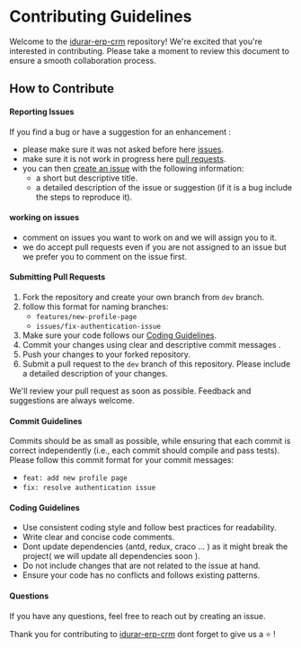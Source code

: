 # Contributing Guidelines

Welcome to the [idurar-erp-crm](<[idurar-erp-crm](https://github.com/idurar/idurar-erp-crm)>) repository! We're excited that you're interested in contributing. Please take a moment to review this document to ensure a smooth collaboration process.

## How to Contribute

#### Reporting Issues

If you find a bug or have a suggestion for an enhancement :

- please make sure it was not asked before here [issues](https://github.com/idurar/idurar-erp-crm/issues).
- make sure it is not work in progress here [pull requests](https://github.com/idurar/idurar-erp-crm/pulls).
- you can then [create an issue](https://github.com/idurar/idurar-erp-crm/issues/new/choose) with the following information:
  - a short but descriptive title.
  - a detailed description of the issue or suggestion (if it is a bug include the steps to reproduce it).

#### working on issues

- comment on issues you want to work on and we will assign you to it.
- we do accept pull requests even if you are not assigned to an issue but we prefer you to comment on the issue first.

#### Submitting Pull Requests

1. Fork the repository and create your own branch from `dev` branch.
2. follow this format for naming branches:
   - `features/new-profile-page`
   - `issues/fix-authentication-issue`
3. Make sure your code follows our [Coding Guidelines](#coding-guidelines).
4. Commit your changes using clear and descriptive commit messages .
5. Push your changes to your forked repository.
6. Submit a pull request to the `dev` branch of this repository. Please include a detailed description of your changes.

We'll review your pull request as soon as possible. Feedback and suggestions are always welcome.

#### Commit Guidelines

Commits should be as small as possible, while ensuring that each commit is
correct independently (i.e., each commit should compile and pass tests).
Please follow this commit format for your commit messages:

- `feat: add new profile page`
- `fix: resolve authentication issue`

#### Coding Guidelines

- Use consistent coding style and follow best practices for readability.
- Write clear and concise code comments.
- Dont update dependencies (antd, redux, craco ... ) as it might break the project( we will update all dependencies soon ).
- Do not include changes that are not related to the issue at hand.
- Ensure your code has no conflicts and follows existing patterns.

#### Questions

If you have any questions, feel free to reach out by creating an issue.

Thank you for contributing to [idurar-erp-crm](https://github.com/idurar/idurar-erp-crm) dont forget to give us a :star: !
